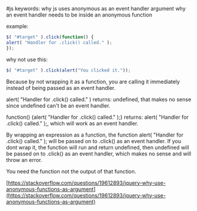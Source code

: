 #js 
keywords:
	why js uses anonymous as an event handler argument
	why an event handler needs to be inside an anonymous function

example:  
```js
$( "#target" ).click(function() {  
alert( "Handler for .click() called." );  
}); 
``` 
why not use this:  
```js
$( "#target" ).click(alert("You clicked it."));
```
Because by not wrapping it as a function, you are calling it immediately instead of being passed as an event handler.  
  
alert( "Handler for .click() called." ) returns: undefined, that makes no sense since undefined can't be an event handler.  
  
function() {alert( "Handler for .click() called." );} returns: alert( "Handler for .click() called." );, which will work as an event handler.  
  
By wrapping an expression as a function, the function alert( "Handler for .click() called." ); will be passed on to .click() as an event handler. If you dont wrap it, the function will run and return undefined, then undefined will be passed on to .click() as an event handler, which makes no sense and will throw an error.  
  
You need the function not the output of that function.  
  
[https://stackoverflow.com/questions/19612893/jquery-why-use-anonymous-functions-as-argument](https://stackoverflow.com/questions/19612893/jquery-why-use-anonymous-functions-as-argument)